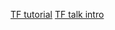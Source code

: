 [TF tutorial](http://nbviewer.ipython.org/github/hans/ipython-notebooks/blob/master/tf/TF%20tutorial.ipynb)
[TF talk intro](https://docs.google.com/presentation/d/1oB_U_JagxWQdQJlLD80XlNk6fuv42bHV0hfDAPGAbrc/edit#slide=id.gd36c46c6c_5_0)
